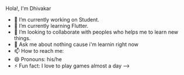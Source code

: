 Hola!, I'm Dhivakar

- 🔭 I’m currently working on Student.
- 🌱 I’m currently learning Flutter.
- 👯 I’m looking to collaborate with peoples who helps me to learn new things.
- 💬 Ask me about nothing cause i'm learnin right now
- 📫 How to reach me: 
- 😄 Pronouns: his/he
- ⚡ Fun fact: I love to play games almost a day
-->
